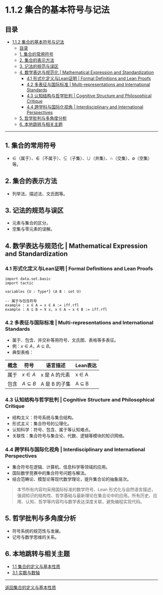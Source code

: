 # 1.1.2 集合的基本符号与记法

## 目录

- [1.1.2 集合的基本符号与记法](#112-集合的基本符号与记法)
  - [目录](#目录)
  - [1. 集合的常用符号](#1-集合的常用符号)
  - [2. 集合的表示方法](#2-集合的表示方法)
  - [3. 记法的规范与误区](#3-记法的规范与误区)
  - [4. 数学表达与规范化 | Mathematical Expression and Standardization](#4-数学表达与规范化--mathematical-expression-and-standardization)
    - [4.1 形式化定义与Lean证明 | Formal Definitions and Lean Proofs](#41-形式化定义与lean证明--formal-definitions-and-lean-proofs)
    - [4.2 多表征与国际标准 | Multi-representations and International Standards](#42-多表征与国际标准--multi-representations-and-international-standards)
    - [4.3 认知结构与哲学批判 | Cognitive Structure and Philosophical Critique](#43-认知结构与哲学批判--cognitive-structure-and-philosophical-critique)
    - [4.4 跨学科与国际化视角 | Interdisciplinary and International Perspectives](#44-跨学科与国际化视角--interdisciplinary-and-international-perspectives)
  - [5. 哲学批判与多角度分析](#5-哲学批判与多角度分析)
  - [6. 本地跳转与相关主题](#6-本地跳转与相关主题)

---

## 1. 集合的常用符号

- $\in$（属于）、$\notin$（不属于）、$\subseteq$（子集）、$\cup$（并集）、$\cap$（交集）、$\emptyset$（空集）等。

## 2. 集合的表示方法

- 列举法、描述法、文氏图等。

## 3. 记法的规范与误区

- 元素与集合的区分。
- 空集与零元素的误解。

## 4. 数学表达与规范化 | Mathematical Expression and Standardization

### 4.1 形式化定义与Lean证明 | Formal Definitions and Lean Proofs

```lean
import data.set.basic
import tactic

variables {U : Type*} (A B : set U)

-- 属于与包含符号
example : x ∈ A ↔ x ∈ A := iff.rfl
example : A ⊆ B ↔ ∀ x, x ∈ A → x ∈ B := iff.rfl
```

### 4.2 多表征与国际标准 | Multi-representations and International Standards

- 属于、包含、并交补等用符号、文氏图、表格等多表征。
- 例：$x \in A$，$A \subseteq B$。
- 典型表格：

| 概念 | 符号 | 语言描述 | Lean表达 |
|------|------|------|------|
| 属于 | $x \in A$ | x 是 A 的元素 | x ∈ A |
| 包含 | $A \subseteq B$ | A 是 B 的子集 | A ⊆ B |

### 4.3 认知结构与哲学批判 | Cognitive Structure and Philosophical Critique

- 结构主义：符号系统与集合结构。
- 形式主义：集合符号的公理化。
- 认知科学：符号、包含、属于等认知难点。
- 关联性：集合符号与集合论、代数、逻辑等模块的知识网络。

### 4.4 跨学科与国际化视角 | Interdisciplinary and International Perspectives

- 集合符号在逻辑、计算机、信息科学等领域的应用。
- 国际数学竞赛中的集合符号问题与解法。
- 结合范畴论、模型论等现代数学理论，提升集合论的抽象层次。

> 本节所有内容均采用国际标准的数学符号、Lean 形式化与自然语言描述，强调知识的结构性、哲学基础与最新理论在集合论中的应用。所有历史、应用、认知、哲学等内容均与数学表达深度关联，避免编程实现代码。

## 5. 哲学批判与多角度分析

- 符号系统的规范性与发展。
- 记号与数学思维的关系。

## 6. 本地跳转与相关主题

- [1.1 集合的定义与基本性质](../1.1-集合的定义与基本性质.md)
- [3.1 实数与数轴](../../3-数与代数/3.1-实数与数轴.md)

---

[返回集合的定义与基本性质](../1.1-集合的定义与基本性质.md)
